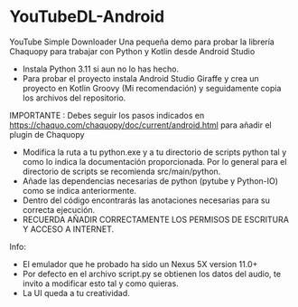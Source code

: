 # YouTubeDL-Android
YouTube Simple Downloader
Una pequeña demo para probar la librería Chaquopy para trabajar con Python y Kotlin desde Android Studio

- Instala Python 3.11 si aun no lo has hecho.
- Para probar el proyecto instala Android Studio Giraffe y crea un proyecto en Kotlin Groovy (Mi recomendación)
y seguidamente copia los archivos del repositorio.

IMPORTANTE :
  Debes seguir los pasos indicados en https://chaquo.com/chaquopy/doc/current/android.html para añadir el plugin de Chaquopy

- Modifica la ruta a tu python.exe y a tu directorio de scripts python tal y como lo indica la documentación proporcionada. Por lo general para el directorio de scripts se recomienda src/main/python.
- Añade las dependencias necesarias de python (pytube y Python-IO) como se indica anteriormente.
- Dentro del código encontrarás las anotaciones necesarias para su correcta ejecución.
- RECUERDA AÑADIR CORRECTAMENTE LOS PERMISOS DE ESCRITURA Y ACCESO A INTERNET.

Info: 
* El emulador que he probado ha sido un Nexus 5X version 11.0+
* Por defecto en el archivo script.py se obtienen los datos del audio, te invito a modificar esto tal y como quieras.
* La UI queda a tu creatividad.
